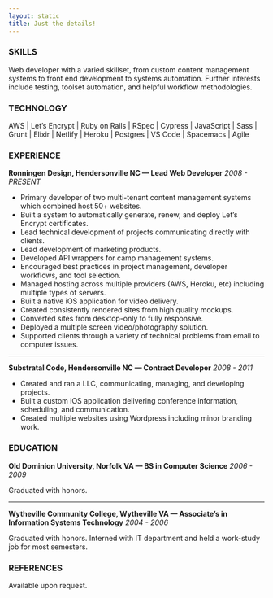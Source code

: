 ```yaml
---
layout: static
title: Just the details!
---
```

### SKILLS

Web developer with a varied skillset, from custom content management systems to front end development to systems automation. Further interests include testing, toolset automation, and helpful workflow methodologies.

### TECHNOLOGY

AWS &#124; Let’s Encrypt &#124; Ruby on Rails &#124; RSpec &#124; Cypress &#124; JavaScript &#124; Sass &#124; Grunt &#124; Elixir &#124; Netlify &#124; Heroku &#124; Postgres &#124; VS Code &#124; Spacemacs &#124; Agile

### EXPERIENCE

**Ronningen Design, Hendersonville NC — Lead Web Developer**
_2008 - PRESENT_

* Primary developer of two multi-tenant content management systems which combined host 50+ websites.
* Built a system to automatically generate, renew, and deploy Let’s Encrypt certificates.
* Lead technical development of projects communicating directly with clients.
* Lead development of marketing products.
* Developed API wrappers for camp management systems.
* Encouraged best practices in project management, developer workflows, and tool selection.
* Managed hosting across multiple providers (AWS, Heroku, etc) including multiple types of servers.
* Built a native iOS application for video delivery.
* Created consistently rendered sites from high quality mockups.
* Converted sites from desktop-only to fully responsive.
* Deployed a multiple screen video/photography solution.
* Supported clients through a variety of technical problems from email to computer issues.

---

**Substratal Code, Hendersonville NC — Contract Developer**
_2008 - 2011_

* Created and ran a LLC, communicating, managing, and developing projects.
* Built a custom iOS application delivering conference information, scheduling, and communication.
* Created multiple websites using Wordpress including minor branding work.

### EDUCATION

**Old Dominion University, Norfolk VA — BS in Computer Science**
_2006 - 2009_

Graduated with honors.

---

**Wytheville Community College, Wytheville VA — Associate’s in Information Systems Technology**
_2004 - 2006_

Graduated with honors. Interned with IT department and held a work-study job for most semesters.

### REFERENCES

Available upon request.
